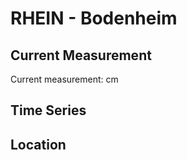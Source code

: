 # RHEIN - Bodenheim

## Current Measurement

Current measurement: <Value topic="rivers/pegel-online/RHEIN/Bodenheim/measurementValue"/> cm

## Time Series

<TimeSeries topic="rivers/pegel-online/RHEIN/Bodenheim/measurementValue" period="week" />

## Location

<WorldMap>
  <Marker lat="49.935649668342386" lon="8.342775795524132" labelTopic="rivers/pegel-online/RHEIN/Bodenheim/measurementValue" />
</WorldMap>
